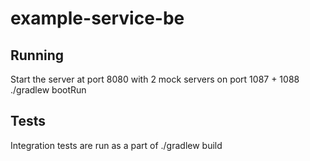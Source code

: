 # example-service-be

## Running
Start the server at port 8080 with 2 mock servers on port 1087 + 1088
./gradlew bootRun

## Tests
Integration tests are run as a part of 
./gradlew build
